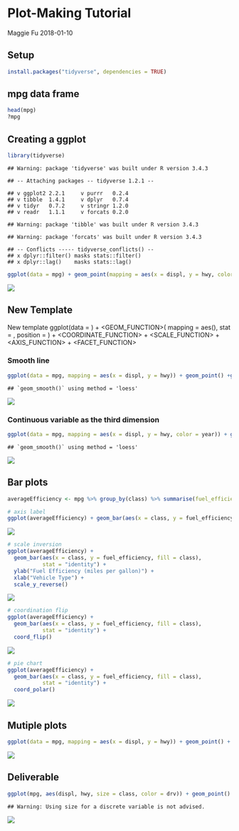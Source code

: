 Plot-Making Tutorial
================
Maggie Fu
2018-01-10

Setup
-----

``` r
install.packages("tidyverse", dependencies = TRUE)
```

mpg data frame
--------------

``` r
head(mpg)
?mpg
```

Creating a ggplot
-----------------

``` r
library(tidyverse)
```

    ## Warning: package 'tidyverse' was built under R version 3.4.3

    ## -- Attaching packages -- tidyverse 1.2.1 --

    ## v ggplot2 2.2.1     v purrr   0.2.4
    ## v tibble  1.4.1     v dplyr   0.7.4
    ## v tidyr   0.7.2     v stringr 1.2.0
    ## v readr   1.1.1     v forcats 0.2.0

    ## Warning: package 'tibble' was built under R version 3.4.3

    ## Warning: package 'forcats' was built under R version 3.4.3

    ## -- Conflicts ----- tidyverse_conflicts() --
    ## x dplyr::filter() masks stats::filter()
    ## x dplyr::lag()    masks stats::lag()

``` r
ggplot(data = mpg) + geom_point(mapping = aes(x = displ, y = hwy, color = class))
```

![](20180110_Plots_files/figure-markdown_github/unnamed-chunk-3-1.png)

New Template
------------

New template ggplot(data = <DATA>) + <GEOM_FUNCTION>( mapping = aes(<MAPPINGS>), stat = <STAT>, position = <POSITION> ) + <COORDINATE_FUNCTION> + <SCALE_FUNCTION> + <AXIS_FUNCTION> + <FACET_FUNCTION>

### Smooth line

``` r
ggplot(data = mpg, mapping = aes(x = displ, y = hwy)) + geom_point() +geom_smooth()
```

    ## `geom_smooth()` using method = 'loess'

![](20180110_Plots_files/figure-markdown_github/unnamed-chunk-4-1.png)

### Continuous variable as the third dimension

``` r
ggplot(data = mpg, mapping = aes(x = displ, y = hwy, color = year)) + geom_point() + geom_smooth()
```

    ## `geom_smooth()` using method = 'loess'

![](20180110_Plots_files/figure-markdown_github/unnamed-chunk-5-1.png)

Bar plots
---------

``` r
averageEfficiency <- mpg %>% group_by(class) %>% summarise(fuel_efficiency = mean(hwy))

# axis label
ggplot(averageEfficiency) + geom_bar(aes(x = class, y = fuel_efficiency, fill = class), stat = "identity") + ylab("Fuel Efficiency (miles per gallon)") + xlab("Vehicle Type")
```

![](20180110_Plots_files/figure-markdown_github/unnamed-chunk-6-1.png)

``` r
# scale inversion
ggplot(averageEfficiency) + 
  geom_bar(aes(x = class, y = fuel_efficiency, fill = class),
           stat = "identity") +
  ylab("Fuel Efficiency (miles per gallon)") +
  xlab("Vehicle Type") +
  scale_y_reverse()
```

![](20180110_Plots_files/figure-markdown_github/unnamed-chunk-6-2.png)

``` r
# coordination flip
ggplot(averageEfficiency) + 
  geom_bar(aes(x = class, y = fuel_efficiency, fill = class),
           stat = "identity") +
  coord_flip()
```

![](20180110_Plots_files/figure-markdown_github/unnamed-chunk-6-3.png)

``` r
# pie chart
ggplot(averageEfficiency) + 
  geom_bar(aes(x = class, y = fuel_efficiency, fill = class),
           stat = "identity") +
  coord_polar()
```

![](20180110_Plots_files/figure-markdown_github/unnamed-chunk-6-4.png)

Mutiple plots
-------------

``` r
ggplot(data = mpg, mapping = aes(x = displ, y = hwy)) + geom_point() + facet_wrap(~class)
```

![](20180110_Plots_files/figure-markdown_github/unnamed-chunk-7-1.png)

Deliverable
-----------

``` r
ggplot(mpg, aes(displ, hwy, size = class, color = drv)) + geom_point()
```

    ## Warning: Using size for a discrete variable is not advised.

![](20180110_Plots_files/figure-markdown_github/unnamed-chunk-8-1.png)

